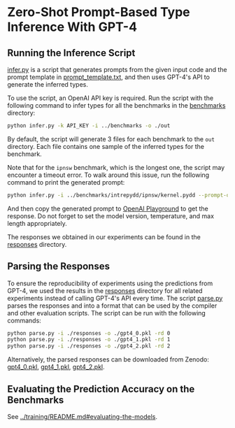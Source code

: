 # Zero-Shot Prompt-Based Type Inference With GPT-4

## Running the Inference Script

[infer.py](infer.py) is a script that generates prompts from the given input code and the prompt template in [prompt_template.txt](prompt_template.txt), and then uses GPT-4's API to generate the inferred types.

To use the script, an OpenAI API key is required. Run the script with the following command to infer types for all the benchmarks in the [benchmarks](../benchmarks) directory:

```bash
python infer.py -k API_KEY -i ../benchmarks -o ./out
```

By default, the script will generate 3 files for each benchmark to the `out` directory. Each file contains one sample of the inferred types for the benchmark.

Note that for the `ipnsw` benchmark, which is the longest one, the script may encounter a timeout error. To walk around this issue, run the following command to print the generated prompt:

```bash
python infer.py -i ../benchmarks/intrepydd/ipnsw/kernel.pydd --prompt-only
```

And then copy the generated prompt to [OpenAI Playground](https://platform.openai.com/playground) to get the response. Do not forget to set the model version, temperature, and max length appropriately.

The responses we obtained in our experiments can be found in the [responses](responses) directory.

## Parsing the Responses

To ensure the reproducibility of experiments using the predictions from GPT-4, we used the results in the [responses](responses) directory for all related experiments instead of calling GPT-4's API every time. The script [parse.py](parse.py) parses the responses and into a format that can be used by the compiler and other evaluation scripts. The script can be run with the following commands:

```bash
python parse.py -i ./responses -o ./gpt4_0.pkl -rd 0
python parse.py -i ./responses -o ./gpt4_1.pkl -rd 1
python parse.py -i ./responses -o ./gpt4_2.pkl -rd 2
```

Alternatively, the parsed responses can be downloaded from Zenodo:
[gpt4_0.pkl](https://zenodo.org/record/8330329/files/gpt4_0.pkl?download=1),
[gpt4_1.pkl](https://zenodo.org/record/8330329/files/gpt4_1.pkl?download=1),
[gpt4_2.pkl](https://zenodo.org/record/8330329/files/gpt4_2.pkl?download=1).

## Evaluating the Prediction Accuracy on the Benchmarks

See [../training/README.md#evaluating-the-models](../training/README.md#evaluating-the-models).
